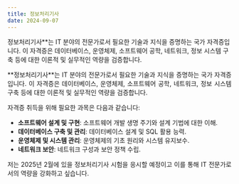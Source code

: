 ```yaml
---
title: 정보처리기사
date: 2024-09-07
---
```


정보처리기사**는 IT 분야의 전문가로서 필요한 기술과 지식을 증명하는 국가 자격증입니다. 이 자격증은 데이터베이스, 운영체제, 소프트웨어 공학, 네트워크, 정보 시스템 구축 등에 대한 이론적 및 실무적인 역량을 검증합니다.

<!--more-->
<div style="text-align: justify;">
**정보처리기사**는 IT 분야의 전문가로서 필요한 기술과 지식을 증명하는 국가 자격증입니다. 이 자격증은 데이터베이스, 운영체제, 소프트웨어 공학, 네트워크, 정보 시스템 구축 등에 대한 이론적 및 실무적인 역량을 검증합니다.

자격증 취득을 위해 필요한 과목은 다음과 같습니다:

- **소프트웨어 설계 및 구현**: 소프트웨어 개발 생명 주기와 설계 기법에 대한 이해.
- **데이터베이스 구축 및 관리**: 데이터베이스 설계 및 SQL 활용 능력.
- **운영체제 및 시스템 관리**: 운영체제의 기초 원리와 시스템 유지보수.
- **네트워크 보안**: 네트워크 구성과 보안 정책 수립.

저는 2025년 2월에 있을 정보처리기사 시험을 응시할 예정이고 이를 통해 IT 전문가로서의 역량을 강화하고 싶습니다.</div>